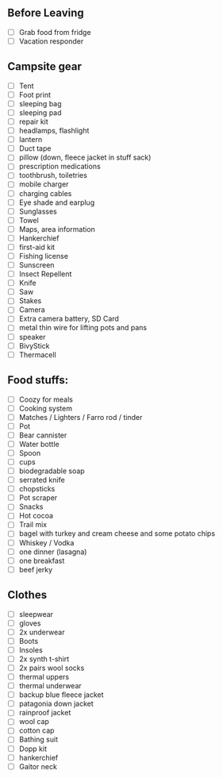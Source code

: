 
## Before Leaving
- [ ] Grab food from fridge
- [ ] Vacation responder

## Campsite gear
- [ ] Tent
- [ ] Foot print
- [ ] sleeping bag
- [ ] sleeping pad
- [ ] repair kit
- [ ] headlamps, flashlight
- [ ] lantern
- [ ] Duct tape
- [ ] pillow (down, fleece jacket in stuff sack)
- [ ] prescription medications
- [ ] toothbrush, toiletries
- [ ] mobile charger
- [ ] charging cables
- [ ] Eye shade and earplug
- [ ] Sunglasses
- [ ] Towel
- [ ] Maps, area information
- [ ] Hankerchief
- [ ] first-aid kit
- [ ] Fishing license
- [ ] Sunscreen 
- [ ] Insect Repellent
- [ ] Knife
- [ ] Saw
- [ ] Stakes
- [ ] Camera
- [ ] Extra camera battery, SD Card
- [ ] metal thin wire for lifting pots and pans
- [ ] speaker
- [ ] BivyStick
- [ ] Thermacell

## Food stuffs:
- [ ] Coozy for meals
- [ ] Cooking system
- [ ] Matches / Lighters / Farro rod / tinder
- [ ] Pot
- [ ] Bear cannister
- [ ] Water bottle
- [ ] Spoon
- [ ] cups 
- [ ] biodegradable soap
- [ ] serrated knife
- [ ] chopsticks
- [ ] Pot scraper
- [ ] Snacks
- [ ] Hot cocoa
- [ ] Trail mix
- [ ] bagel with turkey and cream cheese and some potato chips
- [ ] Whiskey / Vodka
- [ ] one dinner (lasagna)
- [ ] one breakfast
- [ ] beef jerky

## Clothes
 
- [ ] sleepwear
- [ ] gloves
- [ ] 2x underwear
- [ ] Boots
- [ ] Insoles
- [ ] 2x synth t-shirt
- [ ] 2x pairs wool socks
- [ ] thermal uppers
- [ ] thermal underwear
- [ ] backup blue fleece jacket
- [ ] patagonia down jacket
- [ ] rainproof jacket
- [ ] wool cap
- [ ] cotton cap
- [ ] Bathing suit
- [ ] Dopp kit
- [ ] hankerchief
- [ ] Gaitor neck
